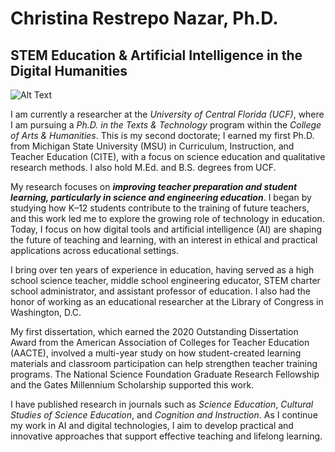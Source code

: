 # Christina Restrepo Nazar, Ph.D.
## STEM Education & Artificial Intelligence in the Digital Humanities 
![Alt Text](IMG_0083.jpg)

I am currently a researcher at the *University of Central Florida (UCF)*, where I am pursuing a *Ph.D. in the Texts & Technology* program within the *College of Arts & Humanities*. This is my second doctorate; I earned my first Ph.D. from Michigan State University (MSU) in Curriculum, Instruction, and Teacher Education (CITE), with a focus on science education and qualitative research methods. I also hold M.Ed. and B.S. degrees from UCF.

My research focuses on ***improving teacher preparation and student learning, particularly in science and engineering education***. I began by studying how K–12 students contribute to the training of future teachers, and this work led me to explore the growing role of technology in education. Today, I focus on how digital tools and artificial intelligence (AI) are shaping the future of teaching and learning, with an interest in ethical and practical applications across educational settings.

I bring over ten years of experience in education, having served as a high school science teacher, middle school engineering educator, STEM charter school administrator, and assistant professor of education. I also had the honor of working as an educational researcher at the Library of Congress in Washington, D.C.

My first dissertation, which earned the 2020 Outstanding Dissertation Award from the American Association of Colleges for Teacher Education (AACTE), involved a multi-year study on how student-created learning materials and classroom participation can help strengthen teacher training programs. The National Science Foundation Graduate Research Fellowship and the Gates Millennium Scholarship supported this work.

I have published research in journals such as *Science Education*, *Cultural Studies of Science Education*, and *Cognition and Instruction*. As I continue my work in AI and digital technologies, I aim to develop practical and innovative approaches that support effective teaching and lifelong learning.
